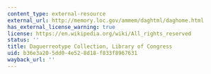 ```yaml
---
content_type: external-resource
external_url: http://memory.loc.gov/ammem/daghtml/daghome.html
has_external_license_warning: true
license: https://en.wikipedia.org/wiki/All_rights_reserved
status: ''
title: Daguerreotype Collection, Library of Congress
uid: b36e3a20-5dd0-4e52-8d18-f833f8967631
wayback_url: ''
---
```

